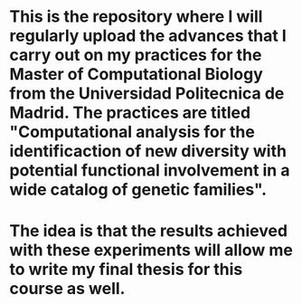 # This is the repository where I will regularly upload the advances that I carry out on my practices for the Master of Computational Biology from the Universidad Politecnica de Madrid. The practices are titled "Computational analysis for the identificaction of new diversity with potential functional involvement in a wide catalog of genetic families".
# The idea is that the results achieved with these experiments will allow me to write my final thesis for this course as well.
